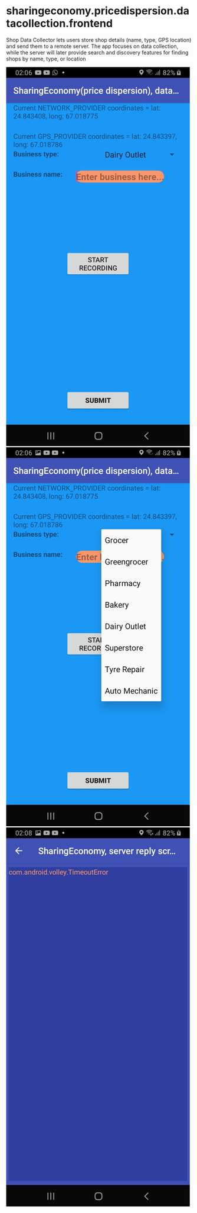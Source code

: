 # sharingeconomy.pricedispersion.datacollection.frontend
Shop Data Collector lets users store shop details (name, type, GPS location) and send them to a remote server. The app focuses on data collection, while the server will later provide search and discovery features for finding shops by name, type, or location

![screen1](DOCUMENTS/Screenshot_20250330-020608_Sharing%20Economy%20PAKISTAN(new).jpg)
![screen2](DOCUMENTS/Screenshot_20250330-020635_Sharing%20Economy%20PAKISTAN(new).jpg)
![screen3](DOCUMENTS/Screenshot_20250330-020813_Sharing%20Economy%20PAKISTAN(new).jpg)


